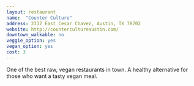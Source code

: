 ```yaml
---
layout: restaurant
name:  "Counter Culture"
address: 2337 East Cesar Chavez, Austin, TX 78702
website: http://countercultureaustin.com/
downtown_walkable: no
veggie_option: yes
vegan_option: yes
cost: 3
---
```


One of the best raw, vegan restaurants in town. A healthy alternative for those who want a tasty vegan meal.
